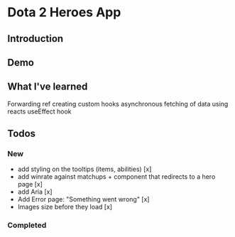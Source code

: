 # Dota 2 Heroes App

## Introduction

## Demo

## What I've learned

Forwarding ref
creating custom hooks
asynchronous fetching of data using reacts useEffect hook

## Todos

### New

- add styling on the tooltips (items, abilities) [x]
- add winrate against matchups + <Link /> component that redirects to a hero page [x]
- add Aria [x]
- Add Error page: "Something went wrong" [x]
- Images size before they load [x]

### Completed
